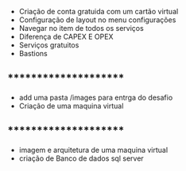 - Criação de conta gratuida com um cartão virtual
- Configuração de layout no menu configurações
- Navegar no item de todos os serviços
- Diferença de CAPEX E OPEX
- Serviços gratuitos
- Bastions     

## ********************

- add uma pasta /images para entrga do desafio
- Criação de uma maquina virtual 

## ********************
 - imagem e arquitetura de uma maquina virtual 
 - criação de Banco de dados sql server 

